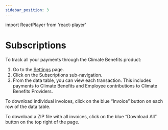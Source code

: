 ```yaml
---
sidebar_position: 3
---
```

import ReactPlayer from 'react-player'

# Subscriptions    

To track all your payments through the Climate Benefits product:   
1. Go to the [Settings](https://www.app.climatebenefits.com/employer/settings) page. 
2. Click on the Subscriptions sub-navigation. 
3. From the data table, you can view each transaction. This includes payments to Climate Benefits and Employee contributions to Climate Benefits Providers. 

To download individual invoices, click on the blue “Invoice” button on each row of the data table. 

To download a ZIP file with all invoices, click on the blue “Download All” button on the top right of the page. 

<ReactPlayer playing url='../../src/assets/Subscriptions.mov'
                height='500px'
                width='800px'
                controls='true'
/>
